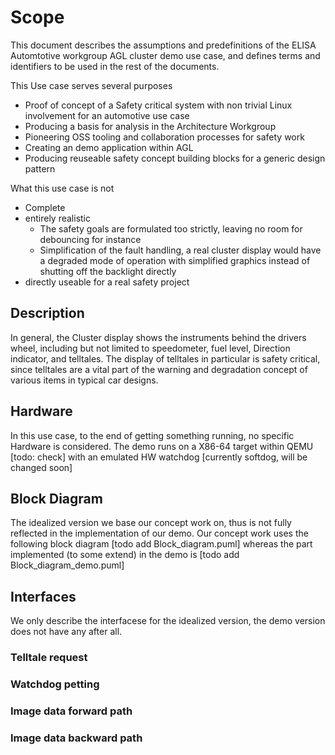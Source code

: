# Scope
This document describes the assumptions and predefinitions of the ELISA Automtotive workgroup AGL cluster demo use case, and defines terms and identifiers to be used in the rest of the documents.

This Use case serves several purposes
* Proof of concept of a Safety critical system with non trivial Linux involvement for an automotive use case
* Producing a basis for analysis in the Architecture Workgroup
* Pioneering OSS tooling and collaboration processes for safety work
* Creating an demo application within AGL
* Producing reuseable safety concept building blocks for a generic design pattern

What this use case is not
* Complete 
* entirely realistic
  * The safety goals are formulated too strictly, leaving no room for debouncing for instance
  * Simplification of the fault handling, a real cluster display would have a degraded mode of operation with simplified graphics  instead of shutting off the backlight directly 
* directly useable for a real safety project

## Description
In general, the Cluster display shows the instruments behind the drivers wheel, including but not limited to speedometer, fuel level, Direction indicator, and telltales.
The display of telltales in particular is safety critical, since telltales are a vital part of the warning and degradation concept of various items in typical car designs.

## Hardware
In this use case, to the end of getting something running, no specific Hardware is considered. 
The demo runs on a X86-64 target within QEMU [todo: check] with an emulated HW watchdog [currently softdog, will be changed soon]

## Block Diagram
The idealized version we base our concept work on, thus is not fully reflected in the implementation of our demo.
Our concept work uses the following block diagram
[todo add Block_diagram.puml]
whereas the part implemented (to some extend) in the demo is
[todo add Block_diagram_demo.puml]

## Interfaces
We only describe the interfacese for the idealized version, the demo version does not have any after all.

### Telltale request
### Watchdog petting
### Image data forward path
### Image data backward path
















